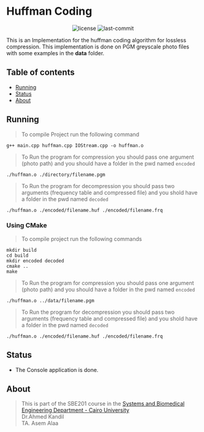 # Huffman Coding

<p align="center">
  <img src="https://img.shields.io/github/license/RamadanIbrahem98/huffmanCoding?style=plastic&logo=appveyor&color=blue" alt="license" />
  <img src="https://img.shields.io/github/last-commit/RamadanIbrahem98/huffmanCoding?style=plastic&logo=appveyor" alt="last-commit" />
</p>

This is an Implementation for the huffman coding algorithm for lossless compression.
This implementation is done on PGM greyscale photo files with some examples in the **data** folder.

## Table of contents
* [Running](#Running)
* [Status](#Status)
* [About](#About)

## Running
> To compile Project run the following command
```terminal
g++ main.cpp huffman.cpp IOStream.cpp -o huffman.o
```

> To Run the program for compression you should pass one argument (photo path) and you should have a folder in the pwd named ``encoded``
```terminal
./huffman.o ./directory/filename.pgm
```

> To Run the program for decompression you should pass two arguments (frequency table and compressed file) and you shold have a folder in the pwd named ``decoded``
```terminal
./huffman.o ./encoded/filename.huf ./encoded/filename.frq
```

### Using CMake
> To compile project run the following commands
```terminal
mkdir build
cd build
mkdir encoded decoded
cmake ..
make
```
> To Run the program for compression you should pass one argument (photo path) and you should have a folder in the pwd named ``encoded``
```terminal
./huffman.o ../data/filename.pgm
```
> To Run the program for decompression you should pass two arguments (frequency table and compressed file) and you shold have a folder in the pwd named ``decoded``
```terminal
./huffman.o ./encoded/filename.huf ./encoded/filename.frq
```


## Status
* The Console application is done.

## About
> This is part of the SBE201 course in the [Systems and Biomedical Engineering Department - Cairo University](http://bmes.cufe.edu.eg/)\
 Dr.Ahmed Kandil\
 TA. Asem Alaa
